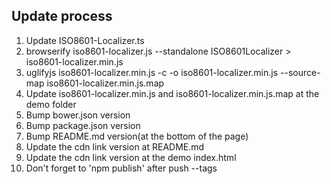 ## Update process

1. Update ISO8601-Localizer.ts
2. browserify iso8601-localizer.js --standalone ISO8601Localizer > iso8601-localizer.min.js
3. uglifyjs iso8601-localizer.min.js -c -o iso8601-localizer.min.js --source-map iso8601-localizer.min.js.map
4. Update iso8601-localizer.min.js and iso8601-localizer.min.js.map at the demo folder
5. Bump bower.json version
6. Bump package.json version
7. Bump README.md version(at the bottom of the page)
8. Update the cdn link version at README.md
9. Update the cdn link version at the demo index.html
10. Don't forget to 'npm publish' after push --tags

